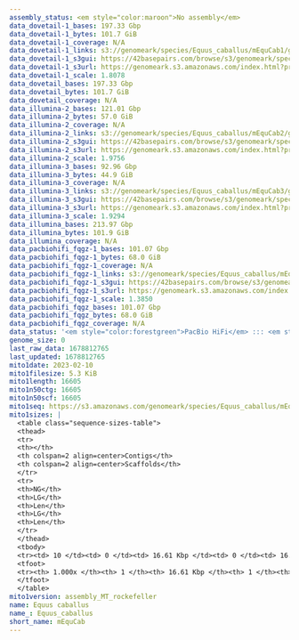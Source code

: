 ```yaml
---
assembly_status: <em style="color:maroon">No assembly</em>
data_dovetail-1_bases: 197.33 Gbp
data_dovetail-1_bytes: 101.7 GiB
data_dovetail-1_coverage: N/A
data_dovetail-1_links: s3://genomeark/species/Equus_caballus/mEquCab1/genomic_data/dovetail/<br>
data_dovetail-1_s3gui: https://42basepairs.com/browse/s3/genomeark/species/Equus_caballus/mEquCab1/genomic_data/dovetail/
data_dovetail-1_s3url: https://genomeark.s3.amazonaws.com/index.html?prefix=species/Equus_caballus/mEquCab1/genomic_data/dovetail/
data_dovetail-1_scale: 1.8078
data_dovetail_bases: 197.33 Gbp
data_dovetail_bytes: 101.7 GiB
data_dovetail_coverage: N/A
data_illumina-2_bases: 121.01 Gbp
data_illumina-2_bytes: 57.0 GiB
data_illumina-2_coverage: N/A
data_illumina-2_links: s3://genomeark/species/Equus_caballus/mEquCab2/genomic_data/illumina/<br>
data_illumina-2_s3gui: https://42basepairs.com/browse/s3/genomeark/species/Equus_caballus/mEquCab2/genomic_data/illumina/
data_illumina-2_s3url: https://genomeark.s3.amazonaws.com/index.html?prefix=species/Equus_caballus/mEquCab2/genomic_data/illumina/
data_illumina-2_scale: 1.9756
data_illumina-3_bases: 92.96 Gbp
data_illumina-3_bytes: 44.9 GiB
data_illumina-3_coverage: N/A
data_illumina-3_links: s3://genomeark/species/Equus_caballus/mEquCab3/genomic_data/illumina/<br>
data_illumina-3_s3gui: https://42basepairs.com/browse/s3/genomeark/species/Equus_caballus/mEquCab3/genomic_data/illumina/
data_illumina-3_s3url: https://genomeark.s3.amazonaws.com/index.html?prefix=species/Equus_caballus/mEquCab3/genomic_data/illumina/
data_illumina-3_scale: 1.9294
data_illumina_bases: 213.97 Gbp
data_illumina_bytes: 101.9 GiB
data_illumina_coverage: N/A
data_pacbiohifi_fqgz-1_bases: 101.07 Gbp
data_pacbiohifi_fqgz-1_bytes: 68.0 GiB
data_pacbiohifi_fqgz-1_coverage: N/A
data_pacbiohifi_fqgz-1_links: s3://genomeark/species/Equus_caballus/mEquCab1/genomic_data/pacbio_hifi/<br>
data_pacbiohifi_fqgz-1_s3gui: https://42basepairs.com/browse/s3/genomeark/species/Equus_caballus/mEquCab1/genomic_data/pacbio_hifi/
data_pacbiohifi_fqgz-1_s3url: https://genomeark.s3.amazonaws.com/index.html?prefix=species/Equus_caballus/mEquCab1/genomic_data/pacbio_hifi/
data_pacbiohifi_fqgz-1_scale: 1.3850
data_pacbiohifi_fqgz_bases: 101.07 Gbp
data_pacbiohifi_fqgz_bytes: 68.0 GiB
data_pacbiohifi_fqgz_coverage: N/A
data_status: '<em style="color:forestgreen">PacBio HiFi</em> ::: <em style="color:forestgreen">Dovetail</em> ::: <em style="color:forestgreen">Illumina</em>'
genome_size: 0
last_raw_data: 1678812765
last_updated: 1678812765
mito1date: 2023-02-10
mito1filesize: 5.3 KiB
mito1length: 16605
mito1n50ctg: 16605
mito1n50scf: 16605
mito1seq: https://s3.amazonaws.com/genomeark/species/Equus_caballus/mEquCab1/assembly_MT_rockefeller/mEquCab1.MT.20230210.fasta.gz
mito1sizes: |
  <table class="sequence-sizes-table">
  <thead>
  <tr>
  <th></th>
  <th colspan=2 align=center>Contigs</th>
  <th colspan=2 align=center>Scaffolds</th>
  </tr>
  <tr>
  <th>NG</th>
  <th>LG</th>
  <th>Len</th>
  <th>LG</th>
  <th>Len</th>
  </tr>
  </thead>
  <tbody>
  <tr><td> 10 </td><td> 0 </td><td> 16.61 Kbp </td><td> 0 </td><td> 16.61 Kbp </td></tr>  <tr><td> 20 </td><td> 0 </td><td> 16.61 Kbp </td><td> 0 </td><td> 16.61 Kbp </td></tr>  <tr><td> 30 </td><td> 0 </td><td> 16.61 Kbp </td><td> 0 </td><td> 16.61 Kbp </td></tr>  <tr><td> 40 </td><td> 0 </td><td> 16.61 Kbp </td><td> 0 </td><td> 16.61 Kbp </td></tr>  <tr style="background-color:#cccccc;"><td> 50 </td><td> 0 </td><td style="background-color:#ff8888;"> 16.61 Kbp </td><td> 0 </td><td style="background-color:#ff8888;"> 16.61 Kbp </td></tr>  <tr><td> 60 </td><td> 0 </td><td> 16.61 Kbp </td><td> 0 </td><td> 16.61 Kbp </td></tr>  <tr><td> 70 </td><td> 0 </td><td> 16.61 Kbp </td><td> 0 </td><td> 16.61 Kbp </td></tr>  <tr><td> 80 </td><td> 0 </td><td> 16.61 Kbp </td><td> 0 </td><td> 16.61 Kbp </td></tr>  <tr><td> 90 </td><td> 0 </td><td> 16.61 Kbp </td><td> 0 </td><td> 16.61 Kbp </td></tr>  <tr><td> 100 </td><td> 0 </td><td> 16.61 Kbp </td><td> 0 </td><td> 16.61 Kbp </td></tr>  </tbody>
  <tfoot>
  <tr><th> 1.000x </th><th> 1 </th><th> 16.61 Kbp </th><th> 1 </th><th> 16.61 Kbp </th></tr>
  </tfoot>
  </table>
mito1version: assembly_MT_rockefeller
name: Equus caballus
name_: Equus_caballus
short_name: mEquCab
---
```


